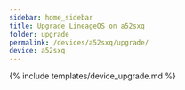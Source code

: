 ```yaml
---
sidebar: home_sidebar
title: Upgrade LineageOS on a52sxq
folder: upgrade
permalink: /devices/a52sxq/upgrade/
device: a52sxq
---
```

{% include templates/device_upgrade.md %}
